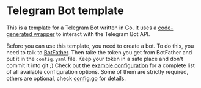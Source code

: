# Telegram Bot template

This is a template for a Telegram Bot written in Go. It uses a [code-generated wrapper](github.com/PaulSonOfLars/gotgbot)
to interact with the Telegram Bot API.

Before you can use this template, you need to create a bot. To do this, you need to talk to
[BotFather](https://t.me/BotFather). Then take the token you get from BotFather and put it in the `config.yaml` file.
Keep your token in a safe place and don't commit it into git ;) Check out the [example configuration](config.dist.yaml)
for a complete list of all available configuration options. Some of them are strictly required, others are optional,
check [config.go](config.go) for details.
